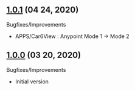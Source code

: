 ## [1.0.1](https://github.com/cjchng/mainmoil_6view/releases/tag/v1.0.1) (04 24, 2020)
  
Bugfixes/Improvements
  - APPS/Car6View : Anypoint Mode 1 -> Mode 2

## [1.0.0](https://github.com/cjchng/mainmoil_6view/releases/tag/v1.0.0) (03 20, 2020)
  
Bugfixes/Improvements
  - Initial version

